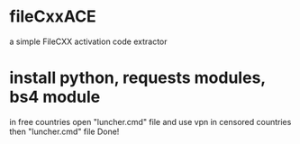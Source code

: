 # fileCxxACE
a simple FileCXX activation code extractor
# install python, requests modules, bs4 module
in free countries open "luncher.cmd" file and use vpn in censored countries then "luncher.cmd" file
Done!
